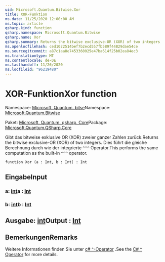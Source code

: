 ```yaml
---
uid: Microsoft.Quantum.Bitwise.Xor
title: XOR-Funktion
ms.date: 11/25/2020 12:00:00 AM
ms.topic: article
qsharp.kind: function
qsharp.namespace: Microsoft.Quantum.Bitwise
qsharp.name: Xor
qsharp.summary: Returns the bitwise exclusive-OR (XOR) of two integers. This performs the same computation as the built-in `^^^` operator.
ms.openlocfilehash: ced1022514bef7b2ecd557fb589f44829dae54ce
ms.sourcegitcommit: a87c1aa8e7453360025e47ba614f25b02ea84ec3
ms.translationtype: MT
ms.contentlocale: de-DE
ms.lasthandoff: 11/26/2020
ms.locfileid: "96219480"
---
```

# <a name="xor-function"></a><span data-ttu-id="2d78c-102">XOR-Funktion</span><span class="sxs-lookup"><span data-stu-id="2d78c-102">Xor function</span></span>

<span data-ttu-id="2d78c-103">Namespace: [Microsoft. Quantum. bitse](xref:Microsoft.Quantum.Bitwise)</span><span class="sxs-lookup"><span data-stu-id="2d78c-103">Namespace: [Microsoft.Quantum.Bitwise](xref:Microsoft.Quantum.Bitwise)</span></span>

<span data-ttu-id="2d78c-104">Paket: [Microsoft. Quantum. qsharp. Core](https://nuget.org/packages/Microsoft.Quantum.QSharp.Core)</span><span class="sxs-lookup"><span data-stu-id="2d78c-104">Package: [Microsoft.Quantum.QSharp.Core](https://nuget.org/packages/Microsoft.Quantum.QSharp.Core)</span></span>


<span data-ttu-id="2d78c-105">Gibt das bitweise exklusive OR (XOR) zweier ganzer Zahlen zurück.</span><span class="sxs-lookup"><span data-stu-id="2d78c-105">Returns the bitwise exclusive-OR (XOR) of two integers.</span></span>
<span data-ttu-id="2d78c-106">Dies führt die gleiche Berechnung durch wie der integrierte `^^^` Operator.</span><span class="sxs-lookup"><span data-stu-id="2d78c-106">This performs the same computation as the built-in `^^^` operator.</span></span>

```qsharp
function Xor (a : Int, b : Int) : Int
```


## <a name="input"></a><span data-ttu-id="2d78c-107">Eingabe</span><span class="sxs-lookup"><span data-stu-id="2d78c-107">Input</span></span>

### <a name="a--int"></a><span data-ttu-id="2d78c-108">a: [int](xref:microsoft.quantum.lang-ref.int)</span><span class="sxs-lookup"><span data-stu-id="2d78c-108">a : [Int](xref:microsoft.quantum.lang-ref.int)</span></span>




### <a name="b--int"></a><span data-ttu-id="2d78c-109">b: [int](xref:microsoft.quantum.lang-ref.int)</span><span class="sxs-lookup"><span data-stu-id="2d78c-109">b : [Int](xref:microsoft.quantum.lang-ref.int)</span></span>





## <a name="output--int"></a><span data-ttu-id="2d78c-110">Ausgabe: [int](xref:microsoft.quantum.lang-ref.int)</span><span class="sxs-lookup"><span data-stu-id="2d78c-110">Output : [Int](xref:microsoft.quantum.lang-ref.int)</span></span>



## <a name="remarks"></a><span data-ttu-id="2d78c-111">Bemerkungen</span><span class="sxs-lookup"><span data-stu-id="2d78c-111">Remarks</span></span>

<span data-ttu-id="2d78c-112">Weitere Informationen finden Sie unter [c# ^-Operator](https://docs.microsoft.com/dotnet/csharp/language-reference/operators/xor-operator) .</span><span class="sxs-lookup"><span data-stu-id="2d78c-112">See the [C# ^ Operator](https://docs.microsoft.com/dotnet/csharp/language-reference/operators/xor-operator) for more details.</span></span>